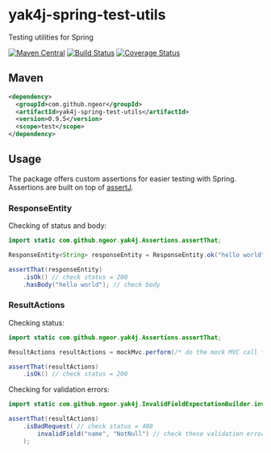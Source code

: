# yak4j-spring-test-utils
Testing utilities for Spring

[![Maven Central](https://img.shields.io/maven-central/v/com.github.ngeor/yak4j-spring-test-utils.svg?label=Maven%20Central)](https://search.maven.org/search?q=g:%22com.github.ngeor%22%20AND%20a:%22yak4j-spring-test-utils%22)
[![Build Status](https://travis-ci.org/ngeor/yak4j-spring-test-utils.svg?branch=master)](https://travis-ci.org/ngeor/yak4j-spring-test-utils)
[![Coverage Status](https://coveralls.io/repos/github/ngeor/yak4j-spring-test-utils/badge.svg?branch=master)](https://coveralls.io/github/ngeor/yak4j-spring-test-utils?branch=master)

## Maven

```xml
<dependency>
  <groupId>com.github.ngeor</groupId>
  <artifactId>yak4j-spring-test-utils</artifactId>
  <version>0.9.5</version>
  <scope>test</scope>
</dependency>
```

## Usage

The package offers custom assertions for easier testing with Spring.
Assertions are built on top of [assertJ](https://joel-costigliola.github.io/assertj/).


### ResponseEntity

Checking of status and body:

```java
import static com.github.ngeor.yak4j.Assertions.assertThat;

ResponseEntity<String> responseEntity = ResponseEntity.ok("hello world");

assertThat(responseEntity)
    .isOk() // check status = 200
    .hasBody("hello world"); // check body
```

### ResultActions

Checking status:

```java
import static com.github.ngeor.yak4j.Assertions.assertThat;

ResultActions resultActions = mockMvc.perform(/* do the mock MVC call */);

assertThat(resultActions)
    .isOk() // check status = 200
```

Checking for validation errors:

```java
import static com.github.ngeor.yak4j.InvalidFieldExpectationBuilder.invalidField;

assertThat(resultActions)
    .isBadRequest( // check status = 400
        invalidField("name", "NotNull") // check these validation errors
    );
```
